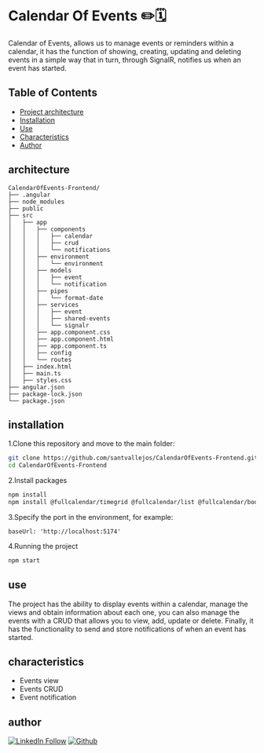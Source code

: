 # Calendar Of Events ✏️🗓️

Calendar of Events, allows us to manage events or reminders within a calendar, it has the function of showing, creating, updating and deleting events in a simple way that in turn, through SignalR, notifies us when an event has started.

## Table of Contents
- [Project architecture](#architecture)
- [Installation](#installation)
- [Use](#use)
- [Characteristics](#characteristics)
- [Author](#author)

## architecture

    CalendarOfEvents-Frontend/
    ├── .angular
    ├── node_modules
    ├── public
    ├── src
    │   ├── app
    │   │   ├── components
    │   │   │   ├── calendar
    │   │   │   ├── crud
    │   │   │   └── notifications
    │   │   ├── environment
    │   │   │   └── environment
    │   │   ├── models
    │   │   │   ├── event
    │   │   │   └── notification
    │   │   ├── pipes
    │   │   │   └── format-date
    │   │   ├── services
    │   │   │   ├── event
    │   │   │   ├── shared-events
    │   │   │   └── signalr
    │   │   ├── app.component.css
    │   │   ├── app.component.html
    │   │   ├── app.component.ts
    │   │   ├── config
    │   │   └── routes
    │   ├── index.html
    │   ├── main.ts
    │   ├── styles.css
    ├── angular.json
    ├── package-lock.json
    └── package.json

## installation

1.Clone this repository and move to the main folder:

```bash
git clone https://github.com/santvallejos/CalendarOfEvents-Frontend.git
cd CalendarOfEvents-Frontend
```

2.Install packages

```bash
npm install
npm install @fullcalendar/timegrid @fullcalendar/list @fullcalendar/bootstrap5 @formkittempo @microsoft/signalr
```
3.Specify the port in the environment, for example:

    baseUrl: 'http://localhost:5174'

4.Running the project

```bash
npm start
```

## use

The project has the ability to display events within a calendar, manage the views and obtain information about each one, you can also manage the events with a CRUD that allows you to view, add, update or delete.
Finally, it has the functionality to send and store notifications of when an event has started.

## characteristics

- Events view
- Events CRUD
- Event notification

## author

[![LinkedIn Follow](https://img.icons8.com/?size=50&id=447&format=png&color=000000)](https://www.linkedin.com/in/santiago-vallejos-97a933236/)
[![Github](https://img.icons8.com/?size=50&id=62856&format=png&color=000000)](https://github.com/santvallejos)